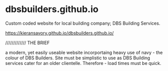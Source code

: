 # dbsbuilders.github.io

Custom coded website for local building company; DBS Building Services. 

https://kieransavory.github.io/dbsbuilders.github.io/

///////////// THE BRIEF 

a modern, yet easily useable website incorportaing heavy use of navy - the colour of DBS Builders. Site must be simplistic to use as 
DBS Building services cater for an older clientelle. Therefore - load times must be quick. 




